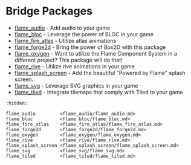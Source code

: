 # Bridge Packages

- [flame_audio](flame_audio/flame_audio.md) - Add audio to your game
- [flame_bloc](flame_bloc/flame_bloc.md) - Leverage the power of BLOC in your game
- [flame_fire_atlas](flame_fire_atlas/flame_fire_atlas.md) - Utilize atlas animations
- [flame_forge2d](flame_forge2d/flame_forge2d.md) - Bring the power of Box2D with this package
- [flame_oxygen](flame_oxygen/flame_oxygen.md) - Want to utilize the Flame Component System in a different project?  This package will do that!
- [flame_rive](flame_rive/flame_rive.md) - Utilize rive animations in your game
- [flame_splash_screen](flame_splash_screen/flame_splash_screen.md) - Add the beautiful "Powered by Flame" splash screen.
- [flame_svg](flame_svg/flame_svg.md) - Leverage SVG graphics in your game
- [flame_tiled](flame_tiled/flame_tiled.md) - Integrate tilemaps that comply with Tiled to your game

```{toctree}
:hidden:

flame_audio         <flame_audio/flame_audio.md>
flame_bloc          <flame_bloc/flame_bloc.md>
flame_fire_atlas    <flame_fire_atlas/flame_fire_atlas.md>
flame_forge2d       <flame_forge2d/flame_forge2d.md>
flame_oxygen        <flame_oxygen/flame_oxygen.md>
flame_rive          <flame_rive/flame_rive.md>
flame_splash_screen <flame_splash_screen/flame_splash_screen.md>
flame_svg           <flame_svg/flame_svg.md>
flame_tiled         <flame_tiled/flame_tiled.md>
```
